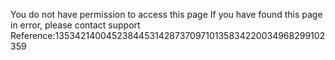 You do not have permission to access this page If you have found this page in error, please contact support Reference:1353421400452384453142873709710135834220034968299102359